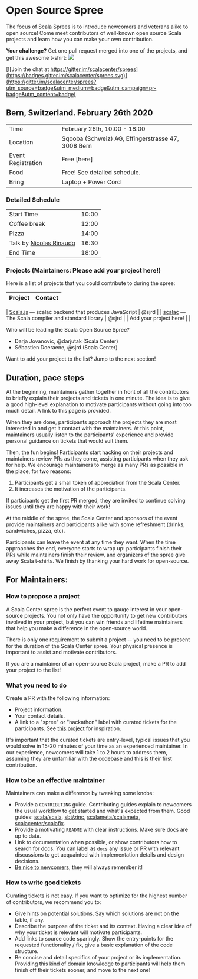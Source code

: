 # Open Source Spree

The focus of Scala Sprees is to introduce newcomers and veterans alike to open
source! Come meet contributors of well-known open source Scala projects and
learn how you can make your own contribution.

**Your challenge?** Get one pull request merged into one of the projects, and
get this awesome t-shirt:
![](https://pbs.twimg.com/media/CtnCrtvWAAAO0nE.jpg:small)

[![Join the chat at https://gitter.im/scalacenter/sprees](https://badges.gitter.im/scalacenter/sprees.svg)](https://gitter.im/scalacenter/sprees?utm_source=badge&utm_medium=badge&utm_campaign=pr-badge&utm_content=badge)

## Bern, Switzerland. February 26th 2020

|                    |                                                                                                      |
| ------------------ | ---------------------------------------------------------------------------------------------------- |
| Time               | February 26th, 10:00 - 18:00                                                                       |
| Location           | Sqooba (Schweiz) AG, Effingerstrasse 47, 3008 Bern                                                 |
| Event Registration | Free [here] |
| Food               | Free! See detailed schedule.                                                                       |
| Bring              | Laptop + Power Cord                                                                                  |

### Detailed Schedule

|              |       |
| ------------ | ----- |
| Start Time   | 10:00 |
| Coffee break | 12:00 |
| Pizza        | 14:00 |
| Talk by [Nicolas Rinaudo](https://twitter.com/NicolasRinaudo)     | 16:30 |
| End Time     | 18:00 |

### Projects (**Maintainers: Please add your project here!**)

Here is a list of projects that you could contribute to during the spree:

| Project                                                                                                         | Contact                       |
| --------------------------------------------------------------------------------------------------------------- | ----------------------------- |

| [Scala.js] — scalac backend that produces JavaScript                                                            | @sjrd                         |
| [scalac] — The Scala compiler and standard library                                                              | @sjrd                         |
| Add your project here!                                                                                          |                               |

[almond]: https://github.com/almond-sh/almond/labels/low%20hanging%20fruit
[coursier]:
  https://github.com/coursier/coursier/issues?q=is%3Aopen+is%3Aissue+label%3Aspree
[scala.js]: https://github.com/scala-js/scala-js
[scalac]: https://github.com/scala/bug/labels/good%20first%20issue
[bloop]: https://github.com/scalacenter/bloop/labels/good%20first%20issue
[intellij scala]: https://github.com/jetbrains/intellij-scala
[scalajs-bundler]:
  https://github.com/scalacenter/scalajs-bundler/labels/low%20hanging%20fruit
[cats]: https://github.com/typelevel/cats/issues
[cats-collections]: https://github.com/typelevel/cats-collections
[cats-mtl]: https://github.com/typelevel/cats-mtl
[scaladex]: https://github.com/scalacenter/scaladex/labels/Scala%20Spree
[graalvm]: https://github.com/oracle/graal
[dotty]:
  https://github.com/lampepfl/dotty/issues?q=is%3Aopen+is%3Aissue+label%3A%22help+wanted%22
[akka]: https://github.com/akka/akka
[monix]: https://github.com/monix/monix
[akka-http]: https://github.com/akka/akka-http
[metals]: https://github.com/scalameta/metals
[endpoints]: https://github.com/julienrf/endpoints

Who will be leading the Scala Open Source Spree?

- Darja Jovanovic, @darjutak (Scala Center)
- Sébastien Doeraene, @sjrd (Scala Center)

Want to add your project to the list? Jump to the next section!

## Duration, pace steps

At the beginning, maintainers gather together in front of all the contributors
to briefly explain their projects and tickets in one minute. The idea is to give
a good high-level explanation to motivate participants without going into too
much detail. A link to this page is provided.

When they are done, participants approach the projects they are most interested
in and get it contact with the maintainers. At this point, maintainers usually
listen to the participants' experience and provide personal guidance on tickets
that would suit them.

Then, the fun begins! Participants start hacking on their projects and
maintainers review PRs as they come, assisting participants when they ask for
help. We encourage maintainers to merge as many PRs as possible in the place,
for two reasons:

1.  Participants get a small token of appreciation from the Scala Center.
2.  It increases the motivation of the participants.

If participants get the first PR merged, they are invited to continue solving
issues until they are happy with their work!

At the middle of the spree, the Scala Center and sponsors of the event provide
maintainers and participants alike with some refreshment (drinks, sandwiches,
pizza, etc).

Participants can leave the event at any time they want. When the time approaches
the end, everyone starts to wrap up: participants finish their PRs while
maintainers finish their review, and organizers of the spree give away Scala
t-shirts. We finish by thanking your hard work for open-source.

## For Maintainers:

### How to propose a project

A Scala Center spree is the perfect event to gauge interest in your open-source
projects. You not only have the opportunity to get new contributors involved in
your project, but you can win friends and lifetime maintainers that help you
make a difference in the open-source world.

There is only one requirement to submit a project -- you need to be present for
the duration of the Scala Center spree. Your physical presence is important to
assist and motivate contributors.

If you are a maintainer of an open-source Scala project, make a PR to add your
project to the list!

### What you need to do

Create a PR with the following information:

- Project information.
- Your contact details.
- A link to a "spree" or "hackathon" label with curated tickets for the
  participants. See
  [this project](https://github.com/sbt/zinc/issues?utf8=✓&q=label:hackathon%20is:issue)
  for inspiration.

It's important that the curated tickets are entry-level, typical issues that you
would solve in 15-20 minutes of your time as an experienced maintainer. In our
experience, newcomers will take 1 to 2 hours to address them, assuming they are
unfamiliar with the codebase and this is their first contribution.

### How to be an effective maintainer

Maintainers can make a difference by tweaking some knobs:

- Provide a `CONTRIBUTING` guide. Contributing guides explain to newcomers the
  usual workflow to get started and what's expected from them. Good guides:
  [scala/scala](https://github.com/scala/scala/blob/2.12.x/CONTRIBUTING.md),
  [sbt/zinc](https://github.com/sbt/zinc/blob/1.x/CONTRIBUTING.md),
  [scalameta/scalameta](https://github.com/scalameta/scalameta/blob/master/CONTRIBUTING.md),
  [scalacenter/scalafix](https://github.com/scala/scala/blob/2.12.x/CONTRIBUTING.md).
- Provide a motivating `README` with clear instructions. Make sure docs are up
  to date.
- Link to documentation when possible, or show contributors how to search for
  docs. You can label as `docs` any issue or PR with relevant discussions to get
  acquainted with implementation details and design decisions.
- [Be nice to newcomers](http://brson.github.io/2017/04/05/minimally-nice-maintainer),
  they will always remember it!

### How to write good tickets

Curating tickets is not easy. If you want to optimize for the highest number of
contributors, we recommend you to:

- Give hints on potential solutions. Say which solutions are not on the table,
  if any.
- Describe the purpose of the ticket and its context. Having a clear idea of why
  your ticket is relevant will motivate participants.
- Add links to source code sparingly. Show the entry-points for the requested
  functionality / fix, give a basic explanation of the code structure.
- Be concise and detail specifics of your project or its implementation.
  Providing this kind of domain knowledge to participants will help them finish
  off their tickets sooner, and move to the next one!
